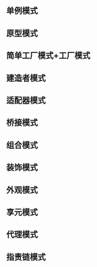 ## 单例模式



## 原型模式



## 简单工厂模式+工厂模式



## 建造者模式



## 适配器模式



## 桥接模式



## 组合模式



## 装饰模式



## 外观模式



## 享元模式



## 代理模式



## 指责链模式